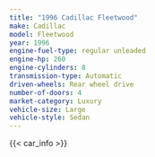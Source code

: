 ```yaml
---
title: "1996 Cadillac Fleetwood"
make: Cadillac
model: Fleetwood
year: 1996
engine-fuel-type: regular unleaded
engine-hp: 260
engine-cylinders: 8
transmission-type: Automatic
driven-wheels: Rear wheel drive
number-of-doors: 4
market-category: Luxury
vehicle-size: Large
vehicle-style: Sedan
---
```


{{< car_info >}}
